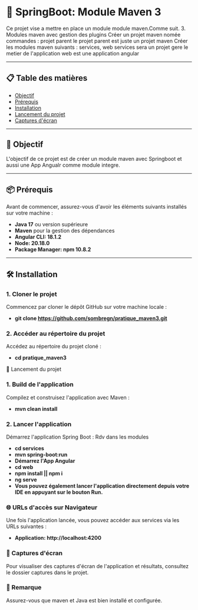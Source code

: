 # 🚀 SpringBoot: Module Maven 3

Ce projet vise a mettre en place un module module maven.Comme suit.
3. Modules maven avec gestion des plugins
Créer un projet maven nomée commandes : projet parent
le projet parent est juste un projet maven
Créer les modules maven suivants : services, web
services sera un projet gere le metier de l'application
web est une application angular

---

## 📋 Table des matières
- [Objectif](#-objectif)
- [Prérequis](#-prérequis)
- [Installation](#-installation)
- [Lancement du projet](#-lancement-du-projet)
- [Captures d'écran](#-captures-décran)

---

## 🎯 Objectif
L'objectif de ce projet est de créer un module maven avec Springboot et aussi une App Angualr comme module integre.

---

## 📦 Prérequis
Avant de commencer, assurez-vous d'avoir les éléments suivants installés sur votre machine :

- **Java 17** ou version supérieure 
- **Maven** pour la gestion des dépendances
- **Angular CLI: 18.1.2**
- **Node: 20.18.0**
- **Package Manager: npm 10.8.2**

---

## 🛠 Installation

### 1. Cloner le projet
Commencez par cloner le dépôt GitHub sur votre machine locale :
- **git clone https://github.com/sombregn/pratique_maven3.git**

### 2. Accéder au répertoire du projet
Accédez au répertoire du projet cloné :
- **cd pratique_maven3**

🚀 Lancement du projet
### 1. Build de l'application
Compilez et construisez l'application avec Maven :
- **mvn clean install**

### 2. Lancer l'application
Démarrez l'application Spring Boot :
Rdv dans les modules 
- **cd services**
- **mvn spring-boot:run**
- **Démarrez l'App Angular**
- **cd web**
- **npm install || npm i**
- **ng serve**
- **Vous pouvez également lancer l'application directement depuis votre IDE en appuyant sur le bouton Run.**

### 🌐 URLs d'accès sur Navigateur
Une fois l'application lancée, vous pouvez accéder aux services via les URLs suivantes :
- **Application: http://localhost:4200**

### 📸 Captures d'écran
Pour visualiser des captures d'écran de l'application et résultats, consultez le dossier captures dans le projet.

### 📝 Remarque
Assurez-vous que maven et Java est bien installé et configurée.
